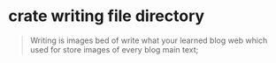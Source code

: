 # crate writing file directory
> Writing is images bed of write what your learned blog web which used for store images of every blog main text; 
